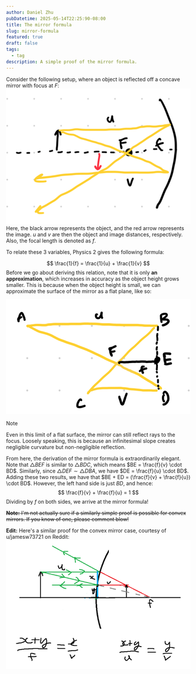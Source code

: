 ```yaml
---
author: Daniel Zhu
pubDatetime: 2025-05-14T22:25:90-08:00
title: The mirror formula
slug: mirror-formula
featured: true
draft: false
tags:
  - tag
description: A simple proof of the mirror formula.
---
```

Consider the following setup, where an object is reflected off a concave mirror with focus at $F$:
![md](../../assets/images/Pasted%20image%2020250514223100.png)
Here, the black arrow represents the object, and the red arrow represents the image. $u$ and $v$ are then the object and image distances, respectively. Also, the focal length is denoted as $f$.

To relate these 3 variables, Physics 2 gives the following formula:

$$
\frac{1}{f} = \frac{1}{u} + \frac{1}{v}
$$ 
Before we go about deriving this relation, note that it is only **an approximation**, which increases in accuracy as the object height grows smaller. This is because when the object height is small, we can approximate the surface of the mirror as a flat plane, like so:

![md](../../assets/images/Pasted%20image%2020250514223630.png)


>[!Note] 
> Even in this limit of a flat surface, the mirror can still reflect rays to the focus. Loosely speaking, this is because an infinitesimal slope creates negligible curvature but non-negligible reflection.

From here, the derivation of the mirror formula is extraordinarily elegant. Note that  $\triangle BEF$ is similar to $\triangle BDC$, which means $BE = \frac{f}{v} \cdot BD$. Similarly, since $\triangle DEF \sim \triangle DBA$, we have $DE = \frac{f}{u} \cdot BD$. Adding these two results, we have that $BE + ED = (\frac{f}{v} + \frac{f}{u}) \cdot BD$. However, the left hand side is just $BD$, and hence:
$$
\frac{f}{v} + \frac{f}{u} = 1
$$
Dividing by $f$ on both sides, we arrive at the mirror formula!

~~**Note:** I'm not actually sure if a similarly simple proof is possible for convex mirrors. If you know of one, please comment blow!~~

**Edit:** Here's a similar proof for the convex mirror case, courtesy of u/jamesw73721 on Reddit:
![md](../../assets/images/Pasted%20image%2020250527144953.png)